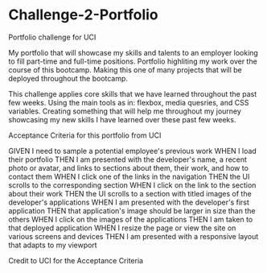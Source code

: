 # Challenge-2-Portfolio
Portfolio challenge for UCI

My portfolio that will showcase my skills and talents to an employer looking to fill part-time and full-time positions. Portfolio highliting my work over the course of this bootcamp. Making this one of many projects that will be deployed throughout the bootcamp. 

This challenge applies core skills that we have learned throughout the past few weeks. Using the main tools as in: flexbox, media quesries, and CSS variables. Creating something that will help me throughout my journey showcasing my new skills I have learned over these past few weeks. 

Acceptance Criteria for this portfolio from UCI

GIVEN I need to sample a potential employee's previous work
WHEN I load their portfolio
THEN I am presented with the developer's name, a recent photo or avatar, and links to sections about them, their work, and how to contact them
WHEN I click one of the links in the navigation
THEN the UI scrolls to the corresponding section
WHEN I click on the link to the section about their work
THEN the UI scrolls to a section with titled images of the developer's applications
WHEN I am presented with the developer's first application
THEN that application's image should be larger in size than the others
WHEN I click on the images of the applications
THEN I am taken to that deployed application
WHEN I resize the page or view the site on various screens and devices
THEN I am presented with a responsive layout that adapts to my viewport

Credit to UCI for the Acceptance Criteria 